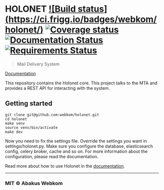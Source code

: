 # HOLONET [![Build status] (https://ci.frigg.io/badges/webkom/holonet/)](https://ci.frigg.io/webkom/holonet/last/) [![Coverage status](http://ci.frigg.io/badges/coverage/webkom/holonet/)](https://ci.frigg.io/webkom/holonet/last/) [![Documentation Status](https://readthedocs.org/projects/holonet/badge/?version=latest)](http://holonet.readthedocs.org) [![Requirements Status](https://requires.io/github/webkom/holonet/requirements.svg?branch=master)](https://requires.io/github/webkom/holonet/requirements/?branch=master)
> Mail Delivery System

[Documentation](http://holonet.readthedocs.org/)

This repository contains the Holonet core. This project talks to the MTA and provides a REST API 
for interacting with the system.

## Getting started
```
git clone git@github.com:webkom/holonet.git
cd holonet
make venv
source venv/bin/activate
make dev
```

Now you need to fix the settings file. Override the settings you want in settings/holonet.py.
Make sure you configure the database, elasticsearch config, celery broker, cache and so on. For 
more information about the configuration, please read the documentation.

Read more about how to use Holonet in the [documentation](http://holonet.readthedocs.org/).

---

### MIT © Abakus Webkom
